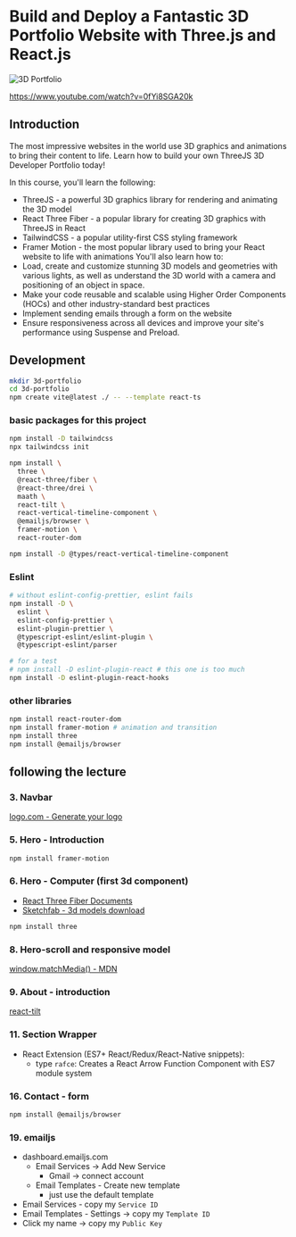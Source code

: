 # Build and Deploy a Fantastic 3D Portfolio Website with Three.js and React.js

![3D Portfolio](https://i.ibb.co/9ykhLtM/Thumbnail.png)

https://www.youtube.com/watch?v=0fYi8SGA20k

## Introduction

The most impressive websites in the world use 3D graphics and animations to bring their content to life. Learn how to build your own ThreeJS 3D Developer Portfolio today!

In this course, you'll learn the following:

- ThreeJS - a powerful 3D graphics library for rendering and animating the 3D model
- React Three Fiber - a popular library for creating 3D graphics with ThreeJS in React
- TailwindCSS - a popular utility-first CSS styling framework
- Framer Motion - the most popular library used to bring your React website to life with animations
  You'll also learn how to:
- Load, create and customize stunning 3D models and geometries with various lights, as well as understand the 3D world with a camera and positioning of an object in space.
- Make your code reusable and scalable using Higher Order Components (HOCs) and other industry-standard best practices
- Implement sending emails through a form on the website
- Ensure responsiveness across all devices and improve your site's performance using Suspense and Preload.

## Development

```sh
mkdir 3d-portfolio
cd 3d-portfolio
npm create vite@latest ./ -- --template react-ts
```

### basic packages for this project

```sh
npm install -D tailwindcss
npx tailwindcss init

npm install \
  three \
  @react-three/fiber \
  @react-three/drei \
  maath \
  react-tilt \
  react-vertical-timeline-component \
  @emailjs/browser \
  framer-motion \
  react-router-dom

npm install -D @types/react-vertical-timeline-component
```

### Eslint

```sh
# without eslint-config-prettier, eslint fails
npm install -D \
  eslint \
  eslint-config-prettier \
  eslint-plugin-prettier \
  @typescript-eslint/eslint-plugin \
  @typescript-eslint/parser

# for a test
# npm install -D eslint-plugin-react # this one is too much
npm install -D eslint-plugin-react-hooks
```

### other libraries

```sh
npm install react-router-dom
npm install framer-motion # animation and transition
npm install three
npm install @emailjs/browser
```

## following the lecture

### 3. Navbar

[logo.com - Generate your logo](https://logo.com/)

### 5. Hero - Introduction

```sh
npm install framer-motion
```

### 6. Hero - Computer (first 3d component)

- [React Three Fiber Documents](https://docs.pmnd.rs/react-three-fiber)
- [Sketchfab - 3d models download](https://sketchfab.com/)

```sh
npm install three
```

### 8. Hero-scroll and responsive model

[window.matchMedia() - MDN](https://developer.mozilla.org/en-US/docs/Web/API/Window/matchMedia)

### 9. About - introduction

[react-tilt](https://github.com/jonathandion/react-tilt)

### 11. Section Wrapper

- React Extension (ES7+ React/Redux/React-Native snippets):
  - type `rafce`: Creates a React Arrow Function Component with ES7 module system

### 16. Contact - form

```sh
npm install @emailjs/browser
```

### 19. emailjs

- dashboard.emailjs.com
  - Email Services -> Add New Service
    - Gmail -> connect account
  - Email Templates - Create new template
    - just use the default template
- Email Services - copy my `Service ID`
- Email Templates - Settings -> copy my `Template ID`
- Click my name -> copy my `Public Key`
